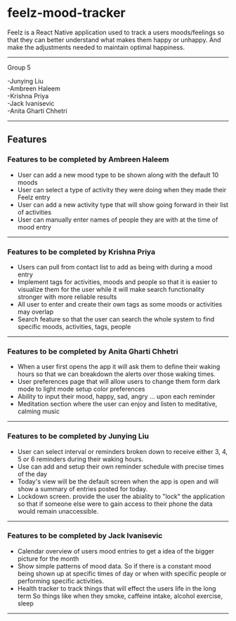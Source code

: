 # feelz-mood-tracker

Feelz is a React Native application used to track a users moods/feelings so that they can better understand what makes them happy or unhappy. And make the adjustments needed to maintain optimal happiness.

---

Group 5

-Junying Liu  
-Ambreen Haleem  
-Krishna Priya  
-Jack Ivanisevic  
-Anita Gharti Chhetri

---

## Features

### Features to be completed by Ambreen Haleem

- User can add a new mood type to be shown along with the default 10 moods
- User can select a type of activity they were doing when they made their Feelz entry
- User can add a new activity type that will show going forward in their list of activities
- User can manually enter names of people they are with at the time of mood entry

---

### Features to be completed by Krishna Priya

- Users can pull from contact list to add as being with during a mood entry
- Implement tags for activities, moods and people so that it is easier to visualize them for the user while it will make search functionality stronger with more reliable results
- All user to enter and create their own tags as some moods or activities may overlap
- Search feature so that the user can search the whole system to find specific moods, activities, tags, people

---

### Features to be completed by Anita Gharti Chhetri

- When a user first opens the app it will ask them to define their waking hours so that we can breakdown the alerts over those waking times.
- User preferences page that will allow users to change them form dark mode to light mode setup color preferences
- Ability to input their mood, happy, sad, angry ... upon each reminder
- Meditation section where the user can enjoy and listen to meditative, calming music

---

### Features to be completed by Junying Liu

- User can select interval or reminders broken down to receive either 3, 4, 5 or 6 reminders during their waking hours.
- Use can add and setup their own reminder schedule with precise times of the day
- Today's view will be the default screen when the app is open and will show a summary of entries posted for today.
- Lockdown screen. provide the user the abiality to "lock" the application so that if someone else were to gain access to their phone the data would remain unaccessible.

---

### Features to be completed by Jack Ivanisevic

- Calendar overview of users mood entries to get a idea of the bigger picture for the month
- Show simple patterns of mood data. So if there is a constant mood being shown up at specific times of day or when with specific people or performing specific activities.
- Health tracker to track things that will effect the users life in the long term So things like when they smoke, caffeine intake, alcohol exercise, sleep

---
